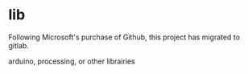 lib
===
Following Microsoft's purchase of Github, this project has migrated to gitlab.

arduino, processing, or other librairies
